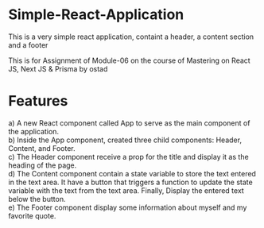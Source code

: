 # Simple-React-Application
This is a very simple react application, containt a header, a content section and a footer

This is for Assignment of Module-06 on the course of Mastering on React JS, Next JS & Prisma by ostad
# Features
a)	A new React component called App to serve as the main component of the application.<br>
b)	Inside the App component, created three child components: Header, Content, and Footer.<br>
c)	The Header component receive a prop for the title and display it as the heading of the page.<br>
d)	The Content component contain a state variable to store the text entered in the text area. It have a button that triggers a function to update the state variable with the text from the text area. Finally, Display the entered text below the button.<br>
e)	The Footer component display some information about myself and my favorite quote.
